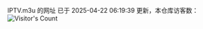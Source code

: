 IPTV.m3u 的网址 已于 2025-04-22 06:19:39 更新，本仓库访客数：![Visitor's Count](https://profile-counter.glitch.me/hero1898_tv/count.svg)
